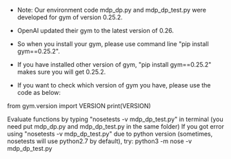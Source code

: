 - Note: Our environment code mdp_dp.py and mdp_dp_test.py were developed for gym of version 0.25.2. 

- OpenAI updated their gym to the latest version of 0.26. 

- So when you install your gym, please use command line "pip install gym==0.25.2". 

- If you have installed other version of gym, "pip install gym==0.25.2" makes sure you will get 0.25.2.  

- If you want to check which version of gym you have, please use the code as below:

from gym.version import VERSION
print(VERSION)

Evaluate functions by typing "nosetests -v mdp_dp_test.py" in terminal (you need put mdp_dp.py and mdp_dp_test.py in the same folder)
If you got error using "nosetests -v mdp_dp_test.py" due to python version (sometimes, nosetests will use python2.7 by default), try: python3 -m nose -v mdp_dp_test.py
